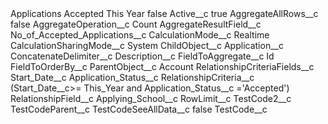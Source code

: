 <?xml version="1.0" encoding="UTF-8"?>
<CustomMetadata xmlns="http://soap.sforce.com/2006/04/metadata" xmlns:xsi="http://www.w3.org/2001/XMLSchema-instance" xmlns:xsd="http://www.w3.org/2001/XMLSchema">
    <label>Applications Accepted This Year</label>
    <protected>false</protected>
    <values>
        <field>Active__c</field>
        <value xsi:type="xsd:boolean">true</value>
    </values>
    <values>
        <field>AggregateAllRows__c</field>
        <value xsi:type="xsd:boolean">false</value>
    </values>
    <values>
        <field>AggregateOperation__c</field>
        <value xsi:type="xsd:string">Count</value>
    </values>
    <values>
        <field>AggregateResultField__c</field>
        <value xsi:type="xsd:string">No_of_Accepted_Applications__c</value>
    </values>
    <values>
        <field>CalculationMode__c</field>
        <value xsi:type="xsd:string">Realtime</value>
    </values>
    <values>
        <field>CalculationSharingMode__c</field>
        <value xsi:type="xsd:string">System</value>
    </values>
    <values>
        <field>ChildObject__c</field>
        <value xsi:type="xsd:string">Application__c</value>
    </values>
    <values>
        <field>ConcatenateDelimiter__c</field>
        <value xsi:nil="true"/>
    </values>
    <values>
        <field>Description__c</field>
        <value xsi:nil="true"/>
    </values>
    <values>
        <field>FieldToAggregate__c</field>
        <value xsi:type="xsd:string">Id</value>
    </values>
    <values>
        <field>FieldToOrderBy__c</field>
        <value xsi:nil="true"/>
    </values>
    <values>
        <field>ParentObject__c</field>
        <value xsi:type="xsd:string">Account</value>
    </values>
    <values>
        <field>RelationshipCriteriaFields__c</field>
        <value xsi:type="xsd:string">Start_Date__c
Application_Status__c</value>
    </values>
    <values>
        <field>RelationshipCriteria__c</field>
        <value xsi:type="xsd:string">(Start_Date__c&gt;= This_Year and Application_Status__c =&apos;Accepted&apos;)</value>
    </values>
    <values>
        <field>RelationshipField__c</field>
        <value xsi:type="xsd:string">Applying_School__c</value>
    </values>
    <values>
        <field>RowLimit__c</field>
        <value xsi:nil="true"/>
    </values>
    <values>
        <field>TestCode2__c</field>
        <value xsi:nil="true"/>
    </values>
    <values>
        <field>TestCodeParent__c</field>
        <value xsi:nil="true"/>
    </values>
    <values>
        <field>TestCodeSeeAllData__c</field>
        <value xsi:type="xsd:boolean">false</value>
    </values>
    <values>
        <field>TestCode__c</field>
        <value xsi:nil="true"/>
    </values>
</CustomMetadata>
